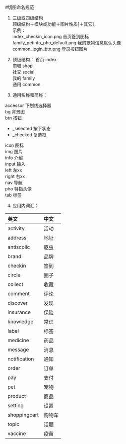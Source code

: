 #切图命名规范
1. 三级或四级结构  
顶级结构＋模块或功能＋图片性质[＋其它]，  
示例：  
index\_checkin\_icon.png  首页签到图标  
family\_petinfo\_pho\_default.png  我的宠物信息默认头像  
common\_login_btn.png 登录按钮图片

2. 顶级结构： 
首页 index  
商城 shop  
社交 social  
我的 family  
通用 common

3. 通用名称和简称： 

 accessor 下划线选择器  
bg 背景图  
btn 按钮  
  * _selected 按下状态  
  * _checked 复选框  

  icon 图标  
img 图片  
info 介绍  
input 输入   
left 左xx  
right 右xx  
nav 导航  
pho 特指头像  
tab 标签

4. 应用内词汇：  

 |英文|中文|
|:-----  |:-----|
|activity |活动 
|address |地址  
|antiscolic |驱虫   
|brand | 品牌  
|checkin |签到  
|circle |圈子  
|collect |收藏   
|comment |评论  
|discover |发现  
|insurance |保险   
|knowledge |常识   
|label | 标签    
|medicine |药品   
|message |消息   
|notification |通知  
|order | 订单   
|pay |支付   
|pet |宠物   
|product |商品   
|setting |设置  
|shoppingcart |购物车   
|topic |话题  
|vaccine |疫苗   

